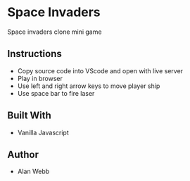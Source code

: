 # Space Invaders

Space invaders clone mini game

## Instructions

* Copy source code into VScode and open with live server
* Play in browser
* Use left and right arrow keys to move player ship
* Use space bar to fire laser

## Built With

* Vanilla Javascript

## Author

* Alan Webb